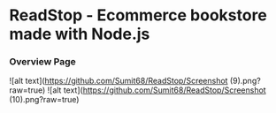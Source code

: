 # ReadStop - Ecommerce bookstore made with Node.js
### Overview Page
![alt text](https://github.com/Sumit68/ReadStop/Screenshot (9).png?raw=true)
![alt text](https://github.com/Sumit68/ReadStop/Screenshot (10).png?raw=true)

